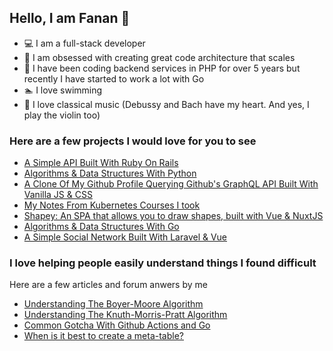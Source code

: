 ## Hello, I am Fanan  :wave:
-  :computer: I am a full-stack developer
-  :triangular_ruler: I am obsessed with creating great code architecture that scales
- :elephant: I have been coding backend services in PHP   for over 5 years but recently I have started to work a lot with Go
-  :swimmer: I love swimming
-  :violin: I love classical music (Debussy and Bach have my heart. And yes, I play the violin too)

### Here are a few projects I would love for you to see

- [A Simple API Built With Ruby On Rails](https://github.com/the-fanan/ruby-practice)
- [Algorithms & Data Structures With Python](https://github.com/the-fanan/python-algorithms-practice)
- [A Clone Of My Github Profile Querying Github's GraphQL API Built With Vanilla JS & CSS](https://github.com/the-fanan/github-profile-clone)
- [My Notes From Kubernetes Courses I took](https://github.com/the-fanan/kubernetes)
- [Shapey: An SPA that allows you to draw shapes, built with Vue & NuxtJS](https://github.com/the-fanan/Kudy-Frontend-Challenge)
- [Algorithms & Data Structures With Go](https://github.com/the-fanan/algorithms-and-data-structures-with-go)
- [A Simple Social Network Built With Laravel & Vue](https://github.com/the-fanan/FreeMeSocial)


### I love helping people easily understand things I found difficult
Here are a few articles and forum anwers by me
- [Understanding The Boyer-Moore Algorithm](https://medium.com/better-programming/understanding-the-boyer-moore-algorithm-in-bits-247f6e66c820)
- [Understanding The Knuth-Morris-Pratt Algorithm](https://medium.com/analytics-vidhya/understanding-the-knuth-morris-pratt-algorithm-in-bits-d21d93992057)
- [Common Gotcha With Github Actions and Go](https://stackoverflow.com/questions/62568643/github-actions-cant-find-package-within-repository/62573465#62573465)
- [When is it best to create a meta-table?](https://stackoverflow.com/questions/48868442/when-is-it-best-to-create-a-meta-table/64005482#64005482)
